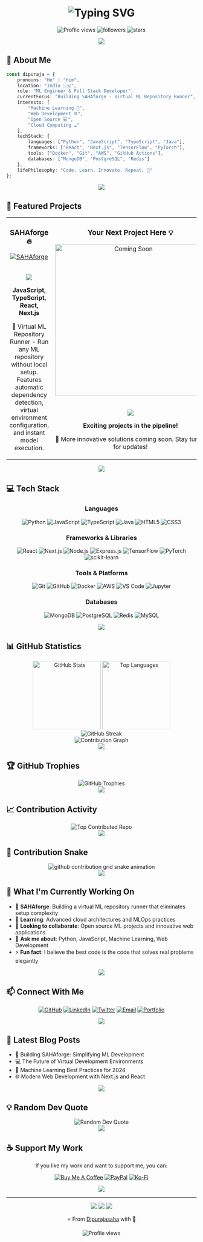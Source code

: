 <h1 align="center">
  <img src="https://readme-typing-svg.herokuapp.com?font=Fira+Code&size=32&duration=2800&pause=2000&color=6366F1&center=true&vCenter=true&width=940&lines=Hi+%F0%9F%91%8B+I'm+Dipuraja+Saha;ML+Engineer+%7C+Full+Stack+Developer;Building+Innovative+Solutions+%F0%9F%9A%80" alt="Typing SVG" />
</h1>

<p align="center">
  <img src="https://komarev.com/ghpvc/?username=Dipurajasaha&label=Profile%20views&color=6366f1&style=for-the-badge" alt="Profile views" />
  <img src="https://img.shields.io/github/followers/Dipurajasaha?label=Followers&style=for-the-badge&color=8b5cf6" alt="followers" />
  <img src="https://img.shields.io/github/stars/Dipurajasaha?label=Stars&style=for-the-badge&color=a78bfa" alt="stars" />
</p>

<div align="center">
  <img src="https://user-images.githubusercontent.com/73097560/115834477-dbab4500-a447-11eb-908a-139a6edaec5c.gif">
</div>

## 🚀 About Me

```typescript
const dipuraja = {
    pronouns: "He" | "Him",
    location: "India 🇮🇳",
    role: "ML Engineer & Full Stack Developer",
    currentFocus: "Building SAHAforge - Virtual ML Repository Runner",
    interests: [
        "Machine Learning 🤖",
        "Web Development 🌐", 
        "Open Source 💻",
        "Cloud Computing ☁️"
    ],
    techStack: {
        languages: ["Python", "JavaScript", "TypeScript", "Java"],
        frameworks: ["React", "Next.js", "TensorFlow", "PyTorch"],
        tools: ["Docker", "Git", "AWS", "GitHub Actions"],
        databases: ["MongoDB", "PostgreSQL", "Redis"]
    },
    lifePhilosophy: "Code. Learn. Innovate. Repeat. 🔄"
};
```

<div align="center">
  <img src="https://user-images.githubusercontent.com/73097560/115834477-dbab4500-a447-11eb-908a-139a6edaec5c.gif">
</div>

## 🎯 Featured Projects

<table>
  <tr>
    <td width="50%" valign="top">
      <h3 align="center">SAHAforge 🔥</h3>
      <div align="center">
        <a href="https://github.com/Dipurajasaha/SAHAforge">
          <img src="https://github-readme-stats.vercel.app/api/pin/?username=Dipurajasaha&repo=SAHAforge&theme=tokyonight&hide_border=true&bg_color=1A1B27&title_color=6366F1&icon_color=A78BFA" alt="SAHAforge" />
        </a>
        <br><br>
        <p>
          <a href="https://github.com/Dipurajasaha/SAHAforge">
            <img src="https://img.shields.io/badge/View_Project-6366F1?style=for-the-badge&logo=github&logoColor=white" />
          </a>
        </p>
        <p><strong>JavaScript, TypeScript, React, Next.js</strong></p>
        <p>🚀 Virtual ML Repository Runner - Run any ML repository without local setup. Features automatic dependency detection, virtual environment configuration, and instant model execution.</p>
      </div>
    </td>
    <td width="50%" valign="top">
      <h3 align="center">Your Next Project Here 💡</h3>
      <div align="center">
        <img src="https://via.placeholder.com/400x200/6366F1/FFFFFF?text=Coming+Soon" alt="Coming Soon" width="400" />
        <br><br>
        <p>
          <img src="https://img.shields.io/badge/Status-In_Development-FFA500?style=for-the-badge" />
        </p>
        <p><strong>Exciting projects in the pipeline!</strong></p>
        <p>🎨 More innovative solutions coming soon. Stay tuned for updates!</p>
      </div>
    </td>
  </tr>
</table>

<div align="center">
  <img src="https://user-images.githubusercontent.com/73097560/115834477-dbab4500-a447-11eb-908a-139a6edaec5c.gif">
</div>

## 💻 Tech Stack

<div align="center">

### Languages
![Python](https://img.shields.io/badge/Python-3776AB?style=for-the-badge&logo=python&logoColor=white)
![JavaScript](https://img.shields.io/badge/JavaScript-F7DF1E?style=for-the-badge&logo=javascript&logoColor=black)
![TypeScript](https://img.shields.io/badge/TypeScript-007ACC?style=for-the-badge&logo=typescript&logoColor=white)
![Java](https://img.shields.io/badge/Java-ED8B00?style=for-the-badge&logo=openjdk&logoColor=white)
![HTML5](https://img.shields.io/badge/HTML5-E34F26?style=for-the-badge&logo=html5&logoColor=white)
![CSS3](https://img.shields.io/badge/CSS3-1572B6?style=for-the-badge&logo=css3&logoColor=white)

### Frameworks & Libraries
![React](https://img.shields.io/badge/React-20232A?style=for-the-badge&logo=react&logoColor=61DAFB)
![Next.js](https://img.shields.io/badge/Next.js-000000?style=for-the-badge&logo=next.js&logoColor=white)
![Node.js](https://img.shields.io/badge/Node.js-43853D?style=for-the-badge&logo=node.js&logoColor=white)
![Express.js](https://img.shields.io/badge/Express.js-404D59?style=for-the-badge&logo=express&logoColor=white)
![TensorFlow](https://img.shields.io/badge/TensorFlow-FF6F00?style=for-the-badge&logo=tensorflow&logoColor=white)
![PyTorch](https://img.shields.io/badge/PyTorch-EE4C2C?style=for-the-badge&logo=pytorch&logoColor=white)
![scikit-learn](https://img.shields.io/badge/scikit--learn-F7931E?style=for-the-badge&logo=scikit-learn&logoColor=white)

### Tools & Platforms
![Git](https://img.shields.io/badge/Git-F05032?style=for-the-badge&logo=git&logoColor=white)
![GitHub](https://img.shields.io/badge/GitHub-100000?style=for-the-badge&logo=github&logoColor=white)
![Docker](https://img.shields.io/badge/Docker-2496ED?style=for-the-badge&logo=docker&logoColor=white)
![AWS](https://img.shields.io/badge/AWS-232F3E?style=for-the-badge&logo=amazon-aws&logoColor=white)
![VS Code](https://img.shields.io/badge/VS_Code-007ACC?style=for-the-badge&logo=visual-studio-code&logoColor=white)
![Jupyter](https://img.shields.io/badge/Jupyter-F37626?style=for-the-badge&logo=jupyter&logoColor=white)

### Databases
![MongoDB](https://img.shields.io/badge/MongoDB-4EA94B?style=for-the-badge&logo=mongodb&logoColor=white)
![PostgreSQL](https://img.shields.io/badge/PostgreSQL-316192?style=for-the-badge&logo=postgresql&logoColor=white)
![Redis](https://img.shields.io/badge/Redis-DC382D?style=for-the-badge&logo=redis&logoColor=white)
![MySQL](https://img.shields.io/badge/MySQL-005C84?style=for-the-badge&logo=mysql&logoColor=white)

</div>

<div align="center">
  <img src="https://user-images.githubusercontent.com/73097560/115834477-dbab4500-a447-11eb-908a-139a6edaec5c.gif">
</div>

## 📊 GitHub Statistics

<div align="center">
  <img height="180em" src="https://github-readme-stats.vercel.app/api?username=Dipurajasaha&show_icons=true&theme=tokyonight&hide_border=true&bg_color=1A1B27&title_color=6366F1&icon_color=A78BFA&text_color=D1D5DB&count_private=true&include_all_commits=true" alt="GitHub Stats" />
  <img height="180em" src="https://github-readme-stats.vercel.app/api/top-langs/?username=Dipurajasaha&layout=compact&theme=tokyonight&hide_border=true&bg_color=1A1B27&title_color=6366F1&text_color=D1D5DB&langs_count=8" alt="Top Languages" />
</div>

<div align="center">
  <img src="https://github-readme-streak-stats.herokuapp.com/?user=Dipurajasaha&theme=tokyonight&hide_border=true&background=1A1B27&ring=6366F1&fire=A78BFA&currStreakLabel=D1D5DB" alt="GitHub Streak" />
</div>

<div align="center">
  <img src="https://github-readme-activity-graph.vercel.app/graph?username=Dipurajasaha&theme=tokyo-night&hide_border=true&bg_color=1A1B27&color=6366F1&line=A78BFA&point=D1D5DB" alt="Contribution Graph" />
</div>

<div align="center">
  <img src="https://user-images.githubusercontent.com/73097560/115834477-dbab4500-a447-11eb-908a-139a6edaec5c.gif">
</div>

## 🏆 GitHub Trophies

<div align="center">
  <img src="https://github-profile-trophy.vercel.app/?username=Dipurajasaha&theme=tokyonight&no-frame=true&no-bg=true&column=7&margin-w=15&margin-h=15" alt="GitHub Trophies" />
</div>

<div align="center">
  <img src="https://user-images.githubusercontent.com/73097560/115834477-dbab4500-a447-11eb-908a-139a6edaec5c.gif">
</div>

## 📈 Contribution Activity

<div align="center">
  <img src="https://github-contributor-stats.vercel.app/api?username=Dipurajasaha&limit=5&theme=tokyonight&combine_all_yearly_contributions=true&hide_border=true&bg_color=1A1B27&title_color=6366F1&text_color=D1D5DB" alt="Top Contributed Repo" />
</div>

<div align="center">
  <img src="https://user-images.githubusercontent.com/73097560/115834477-dbab4500-a447-11eb-908a-139a6edaec5c.gif">
</div>

## 🐍 Contribution Snake

<div align="center">
  <picture>
    <source media="(prefers-color-scheme: dark)" srcset="https://raw.githubusercontent.com/Dipurajasaha/Dipurajasaha/output/github-contribution-grid-snake-dark.svg">
    <source media="(prefers-color-scheme: light)" srcset="https://raw.githubusercontent.com/Dipurajasaha/Dipurajasaha/output/github-contribution-grid-snake.svg">
    <img alt="github contribution grid snake animation" src="https://raw.githubusercontent.com/Dipurajasaha/Dipurajasaha/output/github-contribution-grid-snake.svg">
  </picture>
</div>

<div align="center">
  <img src="https://user-images.githubusercontent.com/73097560/115834477-dbab4500-a447-11eb-908a-139a6edaec5c.gif">
</div>

## 💼 What I'm Currently Working On

- 🔭 **SAHAforge**: Building a virtual ML repository runner that eliminates setup complexity
- 🌱 **Learning**: Advanced cloud architectures and MLOps practices
- 👯 **Looking to collaborate**: Open source ML projects and innovative web applications
- 💬 **Ask me about**: Python, JavaScript, Machine Learning, Web Development
- ⚡ **Fun fact**: I believe the best code is the code that solves real problems elegantly

<div align="center">
  <img src="https://user-images.githubusercontent.com/73097560/115834477-dbab4500-a447-11eb-908a-139a6edaec5c.gif">
</div>

## 📫 Connect With Me

<div align="center">
  
[![GitHub](https://img.shields.io/badge/GitHub-100000?style=for-the-badge&logo=github&logoColor=white)](https://github.com/Dipurajasaha)
[![LinkedIn](https://img.shields.io/badge/LinkedIn-0077B5?style=for-the-badge&logo=linkedin&logoColor=white)](https://linkedin.com/in/dipurajasaha)
[![Twitter](https://img.shields.io/badge/Twitter-1DA1F2?style=for-the-badge&logo=twitter&logoColor=white)](https://twitter.com/dipurajasaha)
[![Email](https://img.shields.io/badge/Email-D14836?style=for-the-badge&logo=gmail&logoColor=white)](mailto:dipurajasaha@example.com)
[![Portfolio](https://img.shields.io/badge/Portfolio-000000?style=for-the-badge&logo=About.me&logoColor=white)](https://dipurajasaha.github.io)

</div>

<div align="center">
  <img src="https://user-images.githubusercontent.com/73097560/115834477-dbab4500-a447-11eb-908a-139a6edaec5c.gif">
</div>

## 📝 Latest Blog Posts

<!-- BLOG-POST-LIST:START -->
- 🚀 Building SAHAforge: Simplifying ML Development
- 💻 The Future of Virtual Development Environments
- 🤖 Machine Learning Best Practices for 2024
- 🌐 Modern Web Development with Next.js and React
<!-- BLOG-POST-LIST:END -->

<div align="center">
  <img src="https://user-images.githubusercontent.com/73097560/115834477-dbab4500-a447-11eb-908a-139a6edaec5c.gif">
</div>

## 💡 Random Dev Quote

<div align="center">
  <img src="https://quotes-github-readme.vercel.app/api?type=horizontal&theme=tokyonight&border=true" alt="Random Dev Quote" />
</div>

<div align="center">
  <img src="https://user-images.githubusercontent.com/73097560/115834477-dbab4500-a447-11eb-908a-139a6edaec5c.gif">
</div>

## ☕ Support My Work

<div align="center">
  
If you like my work and want to support me, you can:

[![Buy Me A Coffee](https://img.shields.io/badge/Buy_Me_A_Coffee-FFDD00?style=for-the-badge&logo=buy-me-a-coffee&logoColor=black)](https://buymeacoffee.com/dipurajasaha)
[![PayPal](https://img.shields.io/badge/PayPal-00457C?style=for-the-badge&logo=paypal&logoColor=white)](https://paypal.me/dipurajasaha)
[![Ko-Fi](https://img.shields.io/badge/Ko--fi-F16061?style=for-the-badge&logo=ko-fi&logoColor=white)](https://ko-fi.com/dipurajasaha)

</div>

<div align="center">
  <img src="https://capsule-render.vercel.app/api?type=waving&color=gradient&customColorList=6,11,20&height=100&section=footer&text=Thanks%20for%20visiting!&fontSize=20&fontColor=fff&animation=twinkling" />
</div>

---

<div align="center">
  <img src="https://forthebadge.com/images/badges/built-with-love.svg" />
  <img src="https://forthebadge.com/images/badges/powered-by-coffee.svg" />
  <img src="https://forthebadge.com/images/badges/made-with-markdown.svg" />
</div>

<div align="center">
  
  ⭐️ From [Dipurajasaha](https://github.com/Dipurajasaha) with 💜
  
  <img src="https://komarev.com/ghpvc/?username=Dipurajasaha&style=flat-square&color=6366f1" alt="Profile views" />
  
</div>
